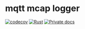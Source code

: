 # mqtt mcap logger

[![codecov](https://codecov.io/gh/dmweis/mqtt-mcap-logger/branch/main/graph/badge.svg)](https://codecov.io/gh/dmweis/mqtt-mcap-logger)
[![Rust](https://github.com/dmweis/mqtt-mcap-logger/workflows/Rust/badge.svg)](https://github.com/dmweis/mqtt-mcap-logger/actions)
[![Private docs](https://github.com/dmweis/mqtt-mcap-logger/workflows/Deploy%20Docs%20to%20GitHub%20Pages/badge.svg)](https://davidweis.dev/mqtt-mcap-logger/mqtt_mcap_logger/index.html)
